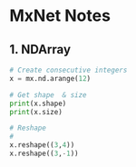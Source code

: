 # MxNet Notes
<script type="text/javascript" src="https://cdn.mathjax.org/mathjax/latest/MathJax.js?config=TeX-AMS_HTML"></script>

## 1. NDArray
```python
# Create consecutive integers
x = mx.nd.arange(12)

# Get shape  & size
print(x.shape)
print(x.size)

# Reshape
#
x.reshape((3,4))
x.reshape((3,-1)) 
```


<!--stackedit_data:
eyJoaXN0b3J5IjpbMTYwMTQ4MTQzNCwtMTAyNDM5MzQ3MF19
-->